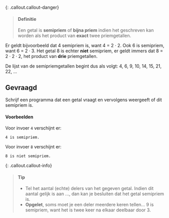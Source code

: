 {: .callout.callout-danger}
> #### Definitie
> Een getal is **semipriem** of **bijna priem** indien het geschreven kan worden als het product van **exact** twee priemgetallen.

Er geldt bijvoorbeeld dat 4 semipriem is, want 4 = 2 · 2. Ook 6 is semipriem, want 6 = 2 · 3. Het getal 8 is echter **niet** semipriem, er geldt immers dat 8 = 2 · 2 · 2, het product van **drie** priemgetallen.

De lijst van de semipriemgetallen begint dus als volgt: 4, 6, 9, 10, 14, 15, 21, 22, ...

## Gevraagd
Schrijf een programma dat een getal vraagt en vervolgens weergeeft of dit semipriem is.

#### Voorbeelden
Voor invoer `4` verschijnt er:
```
4 is semipriem.
```

Voor invoer `8` verschijnt er:
```
8 is niet semipriem.
```

{: .callout.callout-info}
> #### Tip
> - Tel het aantal (echte) delers van het gegeven getal. Indien dit aantal gelijk is aan ..., dan kan je besluiten dat het getal semipriem is.
> - **Opgelet**, soms moet je een deler meerdere keren tellen... 9 is semipriem, want het is twee keer na elkaar deelbaar door 3.
